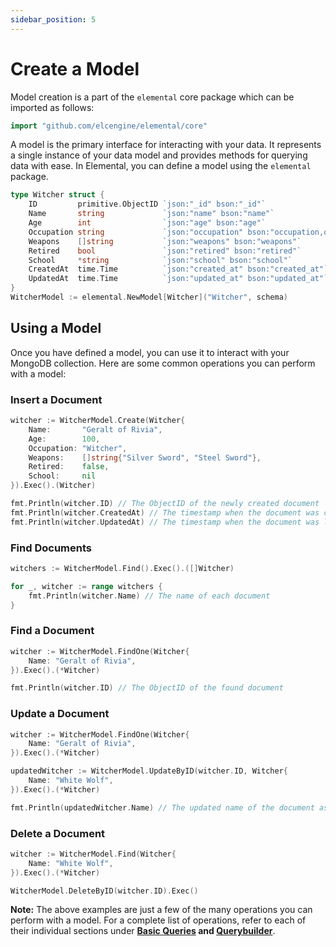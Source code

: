 ```yaml
---
sidebar_position: 5
---
```


# Create a Model

Model creation is a part of the `elemental` core package which can be imported as follows:

```go
import "github.com/elcengine/elemental/core"
```

A model is the primary interface for interacting with your data. It represents a single instance of your data model and provides methods for querying data with ease. In Elemental, you can define a model using the `elemental` package.

```go
type Witcher struct {
	ID         primitive.ObjectID `json:"_id" bson:"_id"`
	Name       string             `json:"name" bson:"name"`
	Age        int                `json:"age" bson:"age"`
	Occupation string             `json:"occupation" bson:"occupation,omitempty"`
	Weapons    []string           `json:"weapons" bson:"weapons"`
	Retired    bool               `json:"retired" bson:"retired"`
	School     *string            `json:"school" bson:"school"`
	CreatedAt  time.Time          `json:"created_at" bson:"created_at"`
	UpdatedAt  time.Time          `json:"updated_at" bson:"updated_at"`
}
WitcherModel := elemental.NewModel[Witcher]("Witcher", schema)
```

## Using a Model

Once you have defined a model, you can use it to interact with your MongoDB collection. Here are some common operations you can perform with a model:

### Insert a Document

```go
witcher := WitcherModel.Create(Witcher{
	Name:       "Geralt of Rivia",
	Age:        100,
	Occupation: "Witcher",
	Weapons:    []string{"Silver Sword", "Steel Sword"},
	Retired:    false,
	School:     nil
}).Exec().(Witcher)

fmt.Println(witcher.ID) // The ObjectID of the newly created document
fmt.Println(witcher.CreatedAt) // The timestamp when the document was created
fmt.Println(witcher.UpdatedAt) // The timestamp when the document was last updated
```

### Find Documents

```go
witchers := WitcherModel.Find().Exec().([]Witcher)

for _, witcher := range witchers {
	fmt.Println(witcher.Name) // The name of each document
}
```

### Find a Document

```go
witcher := WitcherModel.FindOne(Witcher{
	Name: "Geralt of Rivia",
}).Exec().(*Witcher)

fmt.Println(witcher.ID) // The ObjectID of the found document
```

### Update a Document

```go
witcher := WitcherModel.FindOne(Witcher{
	Name: "Geralt of Rivia",
}).Exec().(*Witcher)

updatedWitcher := WitcherModel.UpdateByID(witcher.ID, Witcher{
	Name: "White Wolf",
}).Exec().(*Witcher)

fmt.Println(updatedWitcher.Name) // The updated name of the document as White Wolf
```

### Delete a Document

```go
witcher := WitcherModel.Find(Witcher{
	Name: "White Wolf",
}).Exec().(*Witcher)

WitcherModel.DeleteByID(witcher.ID).Exec()
```

**Note:** The above examples are just a few of the many operations you can perform with a model. For a complete list of operations, refer to each of their individual sections under **[Basic Queries](/docs/category/queries) and [Querybuilder](/docs/category/querybuilder)**.